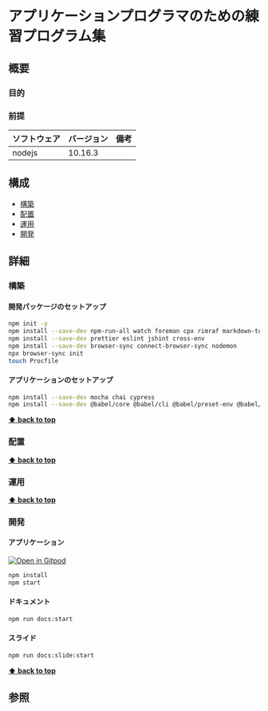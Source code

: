 # アプリケーションプログラマのための練習プログラム集

## 概要

### 目的

### 前提

| ソフトウェア   | バージョン | 備考 |
| :------------- | :--------- | :--- |
| nodejs         | 10.16.3    |      |

## 構成

- [構築](#構築)
- [配置](#配置)
- [運用](#運用)
- [開発](#開発)

## 詳細

### 構築

#### 開発パッケージのセットアップ

```bash
npm init -y
npm install --save-dev npm-run-all watch foreman cpx rimraf markdown-to-html @marp-team/marp-cli
npm install --save-dev prettier eslint jshint cross-env 
npm install --save-dev browser-sync connect-browser-sync nodemon
npx browser-sync init
touch Procfile
```

#### アプリケーションのセットアップ

```bash
npm install --save-dev mocha chai cypress
npm install --save-dev @babel/core @babel/cli @babel/preset-env @babel/register @babel/polyfill babel-plugin-istanbul cross-env nyc webpack webpack-cli webpack-dev-server babel-loader css-loader html-webpack-plugin mini-css-extract-plugin html-loader
```

**[⬆ back to top](#構成)**

### 配置

**[⬆ back to top](#構成)**

### 運用

**[⬆ back to top](#構成)**

### 開発

#### アプリケーション

[![Open in Gitpod](https://gitpod.io/button/open-in-gitpod.svg)](https://gitpod.io/#https://github.com/hiroshima-arc/pragmatic_programing)

```bash
npm install
npm start
```

#### ドキュメント

```bash
npm run docs:start
```

#### スライド

```bash
npm run docs:slide:start
```

**[⬆ back to top](#構成)**

## 参照
